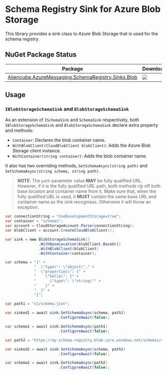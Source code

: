 # Schema Registry Sink for Azure Blob Storage #

This library provides a sink class to Azure Blob Storage that is used for the schema registry.


## NuGet Package Status ##

| Package | Download | Version|
|---|---|---|
| [Aliencube.AzureMessaging.SchemaRegistry.Sinks.Blob](https://www.nuget.org/packages/Aliencube.AzureMessaging.SchemaRegistry.Sinks.Blob/) | [![](https://img.shields.io/nuget/dt/Aliencube.AzureMessaging.SchemaRegistry.Sinks.Blob.svg)](https://www.nuget.org/packages/Aliencube.AzureMessaging.SchemaRegistry.Sinks.Blob/) | [![](https://img.shields.io/nuget/v/Aliencube.AzureMessaging.SchemaRegistry.Sinks.Blob.svg)](https://www.nuget.org/packages/Aliencube.AzureMessaging.SchemaRegistry.Sinks.Blob/) |


## Usage ##

### `IBlobStorageSchemaSink` and `BlobStorageSchemaSink` ###

As an extension of `ISchemaSink` and `SchemaSink` respectively, both `IBlobStorageSchemaSink` and `BlobStorageSchemaSink` declare extra property and methods:

* `Container`: Declares the blob container name.
* `WithBlobClient(CloudBlobClient blobClient)`: Adds the Azure Blob Storage client instance.
* `WithContainer(string container)`: Adds the blob container name.

It also has two overriding methods, `GetSchemaAsync(string path)` and `SetSchemaAsync(string schema, string path)`.

> **NOTE**: The `path` parameter value **MAY** be fully qualified URL. However, if it is the fully qualified URL path, both methods rip off both base location and container name from it. Make sure that, when the fully qualified URL is used, it **MUST** contain the same base URL and container name as the sink recognises. Otherwise it will throw an exception.

```csharp
var connectionString = "UseDevelopmentStorage=true";
var container = "schemas";
var account = CloudStorageAccount.Parse(connectionString);
var blobClient = account.CreateCloudBlobClient();

var sink = new BlobStorageSchemaSink()
               .WithBaseLocation(blobClient.BaseUri)
               .WithBlobClient(blobClient)
               .WithContainer(container);

var schema = "{" +
             "  \"type\": \"object\"," +
             "  \"properties\": {" +
             "    \"hello\": {" +
             "      \"type\": \"string\"" +
             "    }" +
             "  }" +
             "}";

var path1 = "v1/schema.json";

var sinked1 = await sink.SetSchemaAsync(schema, path1)
                        .ConfigureAwait(false);

var schema1 = await sink.GetSchemaAsync(path1)
                        .ConfigureAwait(false);

var path2 = "https://my-schema-registry.blob.core.windows.net/schemas/v1/schema.json";

var sinked2 = await sink.SetSchemaAsync(schema, path2)
                        .ConfigureAwait(false);

var schema2 = await sink.GetSchemaAsync(path2)
                        .ConfigureAwait(false);
```
